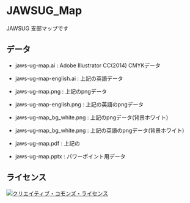 # JAWSUG_Map
JAWSUG 支部マップです

## データ

* jaws-ug-map.ai : Adobe Illustrator CC(2014) CMYKデータ
* jaws-ug-map-english.ai : 上記の英語データ
* jaws-ug-map.png : 上記のpngデータ
* jaws-ug-map-english.png : 上記の英語のpngデータ
* jaws-ug-map_bg_white.png : 上記のpngデータ(背景ホワイト)
* jaws-ug-map_bg_white.png : 上記の英語のpngデータ(背景ホワイト)
* jaws-ug-map.pdf : 上記の

* jaws-ug-map.pptx : パワーポイント用データ

## ライセンス
<a rel="license" href="http://creativecommons.org/licenses/by-nc/4.0/"><img alt="クリエイティブ・コモンズ・ライセンス" style="border-width:0" src="https://i.creativecommons.org/l/by-nc/4.0/88x31.png" /></a>
